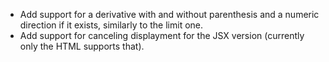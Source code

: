 - Add support for a derivative with and without parenthesis and a numeric direction if it exists, similarly to the limit one.
- Add support for canceling displayment for the JSX version (currently only the HTML supports that).